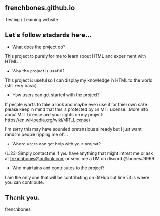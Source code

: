 ## frenchbones.github.io
Testing / Learning website

## Let's follow stadards here...

- What does the project do?

This project to purely for me to learn about HTML and experiment with HTML...

- Why the project is useful?

This project is useful so I can display my knowledge in HTML to the world (still very basic).

- How users can get started with the project?

If people wants to take a look and maybe even use it for thier own sake please keep in mind that this is protected by an MIT License.
(More info about MIT License and your rights on my project: https://en.wikipedia.org/wiki/MIT_License)

I'm sorry this may have sounded pretensious allready but I just want random people ripping me off...

- Where users can get help with your project?

(L.23) Simply contact me if you have anything that might intrest me or ask at frenchbones@outlook.com or send me a DM on discord @ bones#6969.

- Who maintains and contributes to the project?

I am the only one that will be contributing on GitHub but line 23 is where you can contribute.

## Thank you.
frenchbones
